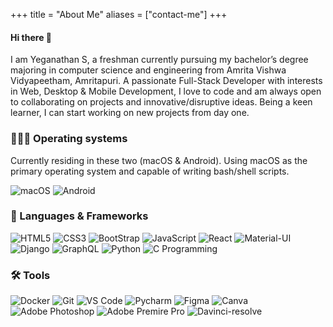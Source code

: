 +++
title = "About Me"
aliases = ["contact-me"]
+++

#### Hi there 👋

I am Yeganathan S, a freshman currently pursuing my bachelor’s degree majoring in computer science and engineering from Amrita Vishwa Vidyapeetham, Amritapuri. A passionate Full-Stack Developer with interests in Web, Desktop & Mobile Development, I love to code and am always open to collaborating on projects and innovative/disruptive ideas. Being a keen learner, I can start working on new projects from day one.

### 👨🏻‍💻 Operating systems

Currently residing in these two (macOS & Android). Using macOS as the primary operating system and capable of writing bash/shell scripts.

![macOS](https://img.shields.io/badge/-macOS-181717?style=for-the-badge&logo=apple)
![Android](https://img.shields.io/badge/Android-3DDC84?style=for-the-badge&logo=android&logoColor=white)

### 🧰 Languages & Frameworks

![HTML5](https://img.shields.io/badge/-HTML5-%23E44D27?style=for-the-badge&logo=html5&logoColor=ffffff)
![CSS3](https://img.shields.io/badge/-CSS3-%231572B6?style=for-the-badge&logo=css3)
![BootStrap](https://img.shields.io/badge/bootstrap%20-%23563D7C.svg?&style=for-the-badge&logo=bootstrap&logoColor=white)
![JavaScript](https://img.shields.io/badge/-JavaScript-%23F7DF1C?style=for-the-badge&logo=javascript&logoColor=000000&labelColor=%23F7DF1C&color=%23FFCE5A) 
![React](https://img.shields.io/badge/React-20232A?style=for-the-badge&logo=react&logoColor=61DAFB)
![Material-UI](https://img.shields.io/badge/Material--UI-0081CB?style=for-the-badge&logo=material-ui&logoColor=white)
![Django](https://img.shields.io/badge/Django-092E20?style=for-the-badge&logo=django&logoColor=white)
![GraphQL](https://img.shields.io/badge/-GraphQL-E10098?style=for-the-badge&logo=graphql)
![Python](http://img.shields.io/badge/-Python-3776AB?style=for-the-badge&logo=python&logoColor=ffffff)
![C Programming](https://img.shields.io/badge/c%20-%2300599C.svg?&style=for-the-badge&logo=c&logoColor=white)

### 🛠 Tools

![Docker](https://img.shields.io/badge/docker%20-%230db7ed.svg?&style=for-the-badge&logo=docker&logoColor=white)
![Git](https://img.shields.io/badge/-Git-%23F05032?style=for-the-badge&logo=git&logoColor=%23ffffff)
![VS Code](http://img.shields.io/badge/-VS%20Code-007ACC?style=for-the-badge&logo=visual-studio-code&logoColor=ffffff)
![Pycharm](https://img.shields.io/badge/PyCharm-4EA94B.svg?&style=for-the-badge&logo=PyCharm&logoColor=white)
![Figma](https://img.shields.io/badge/Figma-FF3366?style=for-the-badge&logo=figma&logoColor=white)
![Canva](https://img.shields.io/badge/Canva%20-%2300C4CC.svg?&style=for-the-badge&logo=Canva&logoColor=white)
![Adobe Photoshop](https://img.shields.io/badge/adobe%20photoshop%20-%2331A8FF.svg?&style=for-the-badge&logo=adobe%20photoshop&logoColor=white)
![Adobe Premire Pro](https://img.shields.io/badge/adobe%20Premiere_Pro%20-%9933CC.svg?&style=for-the-badge&logo=adobe%20premiere-pro&logoColor=white)
![Davinci-resolve](https://img.shields.io/badge/davinci%20resolve%20-7A1FA2?style=for-the-badge&logo=DaVinciResolve&logoColor=white)
